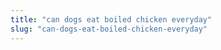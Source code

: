 ```yaml
---
title: "can dogs eat boiled chicken everyday"
slug: "can-dogs-eat-boiled-chicken-everyday"
---
```


